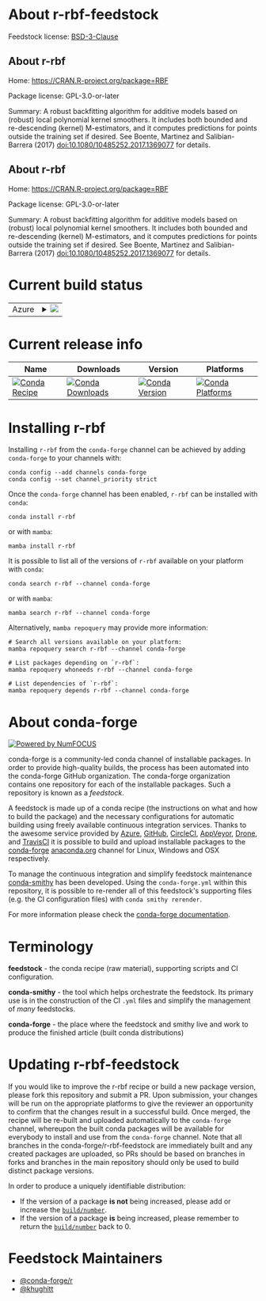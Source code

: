 About r-rbf-feedstock
=====================

Feedstock license: [BSD-3-Clause](https://github.com/conda-forge/r-rbf-feedstock/blob/main/LICENSE.txt)


About r-rbf
-----------

Home: https://CRAN.R-project.org/package=RBF

Package license: GPL-3.0-or-later

Summary: A robust backfitting algorithm for additive models based on (robust) local polynomial kernel smoothers. It includes both bounded and re-descending (kernel) M-estimators, and it computes predictions for points outside the training set if desired. See Boente, Martinez and Salibian-Barrera (2017) <doi:10.1080/10485252.2017.1369077> for details.

About r-rbf
-----------

Home: https://CRAN.R-project.org/package=RBF

Package license: GPL-3.0-or-later

Summary: A robust backfitting algorithm for additive models based on (robust) local polynomial kernel smoothers. It includes both bounded and re-descending (kernel) M-estimators, and it computes predictions for points outside the training set if desired. See Boente, Martinez and Salibian-Barrera (2017) <doi:10.1080/10485252.2017.1369077> for details.

Current build status
====================


<table>
    
  <tr>
    <td>Azure</td>
    <td>
      <details>
        <summary>
          <a href="https://dev.azure.com/conda-forge/feedstock-builds/_build/latest?definitionId=10796&branchName=main">
            <img src="https://dev.azure.com/conda-forge/feedstock-builds/_apis/build/status/r-rbf-feedstock?branchName=main">
          </a>
        </summary>
        <table>
          <thead><tr><th>Variant</th><th>Status</th></tr></thead>
          <tbody><tr>
              <td>linux_64_r_base4.3</td>
              <td>
                <a href="https://dev.azure.com/conda-forge/feedstock-builds/_build/latest?definitionId=10796&branchName=main">
                  <img src="https://dev.azure.com/conda-forge/feedstock-builds/_apis/build/status/r-rbf-feedstock?branchName=main&jobName=linux&configuration=linux%20linux_64_r_base4.3" alt="variant">
                </a>
              </td>
            </tr><tr>
              <td>linux_64_r_base4.4</td>
              <td>
                <a href="https://dev.azure.com/conda-forge/feedstock-builds/_build/latest?definitionId=10796&branchName=main">
                  <img src="https://dev.azure.com/conda-forge/feedstock-builds/_apis/build/status/r-rbf-feedstock?branchName=main&jobName=linux&configuration=linux%20linux_64_r_base4.4" alt="variant">
                </a>
              </td>
            </tr><tr>
              <td>osx_64_r_base4.3</td>
              <td>
                <a href="https://dev.azure.com/conda-forge/feedstock-builds/_build/latest?definitionId=10796&branchName=main">
                  <img src="https://dev.azure.com/conda-forge/feedstock-builds/_apis/build/status/r-rbf-feedstock?branchName=main&jobName=osx&configuration=osx%20osx_64_r_base4.3" alt="variant">
                </a>
              </td>
            </tr><tr>
              <td>osx_64_r_base4.4</td>
              <td>
                <a href="https://dev.azure.com/conda-forge/feedstock-builds/_build/latest?definitionId=10796&branchName=main">
                  <img src="https://dev.azure.com/conda-forge/feedstock-builds/_apis/build/status/r-rbf-feedstock?branchName=main&jobName=osx&configuration=osx%20osx_64_r_base4.4" alt="variant">
                </a>
              </td>
            </tr><tr>
              <td>win_64_r_base4.3</td>
              <td>
                <a href="https://dev.azure.com/conda-forge/feedstock-builds/_build/latest?definitionId=10796&branchName=main">
                  <img src="https://dev.azure.com/conda-forge/feedstock-builds/_apis/build/status/r-rbf-feedstock?branchName=main&jobName=win&configuration=win%20win_64_r_base4.3" alt="variant">
                </a>
              </td>
            </tr><tr>
              <td>win_64_r_base4.4</td>
              <td>
                <a href="https://dev.azure.com/conda-forge/feedstock-builds/_build/latest?definitionId=10796&branchName=main">
                  <img src="https://dev.azure.com/conda-forge/feedstock-builds/_apis/build/status/r-rbf-feedstock?branchName=main&jobName=win&configuration=win%20win_64_r_base4.4" alt="variant">
                </a>
              </td>
            </tr>
          </tbody>
        </table>
      </details>
    </td>
  </tr>
</table>

Current release info
====================

| Name | Downloads | Version | Platforms |
| --- | --- | --- | --- |
| [![Conda Recipe](https://img.shields.io/badge/recipe-r--rbf-green.svg)](https://anaconda.org/conda-forge/r-rbf) | [![Conda Downloads](https://img.shields.io/conda/dn/conda-forge/r-rbf.svg)](https://anaconda.org/conda-forge/r-rbf) | [![Conda Version](https://img.shields.io/conda/vn/conda-forge/r-rbf.svg)](https://anaconda.org/conda-forge/r-rbf) | [![Conda Platforms](https://img.shields.io/conda/pn/conda-forge/r-rbf.svg)](https://anaconda.org/conda-forge/r-rbf) |

Installing r-rbf
================

Installing `r-rbf` from the `conda-forge` channel can be achieved by adding `conda-forge` to your channels with:

```
conda config --add channels conda-forge
conda config --set channel_priority strict
```

Once the `conda-forge` channel has been enabled, `r-rbf` can be installed with `conda`:

```
conda install r-rbf
```

or with `mamba`:

```
mamba install r-rbf
```

It is possible to list all of the versions of `r-rbf` available on your platform with `conda`:

```
conda search r-rbf --channel conda-forge
```

or with `mamba`:

```
mamba search r-rbf --channel conda-forge
```

Alternatively, `mamba repoquery` may provide more information:

```
# Search all versions available on your platform:
mamba repoquery search r-rbf --channel conda-forge

# List packages depending on `r-rbf`:
mamba repoquery whoneeds r-rbf --channel conda-forge

# List dependencies of `r-rbf`:
mamba repoquery depends r-rbf --channel conda-forge
```


About conda-forge
=================

[![Powered by
NumFOCUS](https://img.shields.io/badge/powered%20by-NumFOCUS-orange.svg?style=flat&colorA=E1523D&colorB=007D8A)](https://numfocus.org)

conda-forge is a community-led conda channel of installable packages.
In order to provide high-quality builds, the process has been automated into the
conda-forge GitHub organization. The conda-forge organization contains one repository
for each of the installable packages. Such a repository is known as a *feedstock*.

A feedstock is made up of a conda recipe (the instructions on what and how to build
the package) and the necessary configurations for automatic building using freely
available continuous integration services. Thanks to the awesome service provided by
[Azure](https://azure.microsoft.com/en-us/services/devops/), [GitHub](https://github.com/),
[CircleCI](https://circleci.com/), [AppVeyor](https://www.appveyor.com/),
[Drone](https://cloud.drone.io/welcome), and [TravisCI](https://travis-ci.com/)
it is possible to build and upload installable packages to the
[conda-forge](https://anaconda.org/conda-forge) [anaconda.org](https://anaconda.org/)
channel for Linux, Windows and OSX respectively.

To manage the continuous integration and simplify feedstock maintenance
[conda-smithy](https://github.com/conda-forge/conda-smithy) has been developed.
Using the ``conda-forge.yml`` within this repository, it is possible to re-render all of
this feedstock's supporting files (e.g. the CI configuration files) with ``conda smithy rerender``.

For more information please check the [conda-forge documentation](https://conda-forge.org/docs/).

Terminology
===========

**feedstock** - the conda recipe (raw material), supporting scripts and CI configuration.

**conda-smithy** - the tool which helps orchestrate the feedstock.
                   Its primary use is in the construction of the CI ``.yml`` files
                   and simplify the management of *many* feedstocks.

**conda-forge** - the place where the feedstock and smithy live and work to
                  produce the finished article (built conda distributions)


Updating r-rbf-feedstock
========================

If you would like to improve the r-rbf recipe or build a new
package version, please fork this repository and submit a PR. Upon submission,
your changes will be run on the appropriate platforms to give the reviewer an
opportunity to confirm that the changes result in a successful build. Once
merged, the recipe will be re-built and uploaded automatically to the
`conda-forge` channel, whereupon the built conda packages will be available for
everybody to install and use from the `conda-forge` channel.
Note that all branches in the conda-forge/r-rbf-feedstock are
immediately built and any created packages are uploaded, so PRs should be based
on branches in forks and branches in the main repository should only be used to
build distinct package versions.

In order to produce a uniquely identifiable distribution:
 * If the version of a package **is not** being increased, please add or increase
   the [``build/number``](https://docs.conda.io/projects/conda-build/en/latest/resources/define-metadata.html#build-number-and-string).
 * If the version of a package **is** being increased, please remember to return
   the [``build/number``](https://docs.conda.io/projects/conda-build/en/latest/resources/define-metadata.html#build-number-and-string)
   back to 0.

Feedstock Maintainers
=====================

* [@conda-forge/r](https://github.com/conda-forge/r/)
* [@khughitt](https://github.com/khughitt/)

